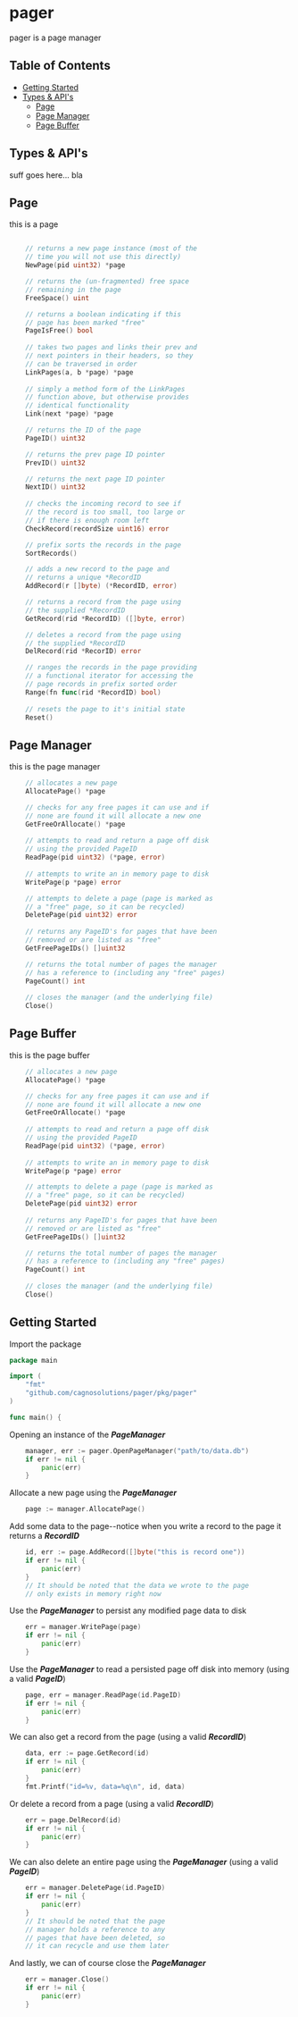 # pager
pager is a page manager

## Table of Contents
- [Getting Started](#getting-started)
- [Types & API's](#types--apis)
    - [Page](#page)
    - [Page Manager](#page-manager)
    - [Page Buffer](#page-buffer)

## Types & API's
suff goes here... bla

## Page
this is a page

```go

    // returns a new page instance (most of the
    // time you will not use this directly)
    NewPage(pid uint32) *page

    // returns the (un-fragmented) free space 
    // remaining in the page  
    FreeSpace() uint

    // returns a boolean indicating if this
    // page has been marked "free"
    PageIsFree() bool
    
    // takes two pages and links their prev and
    // next pointers in their headers, so they
    // can be traversed in order
    LinkPages(a, b *page) *page
    
    // simply a method form of the LinkPages
    // function above, but otherwise provides 
    // identical functionality 
    Link(next *page) *page

    // returns the ID of the page
    PageID() uint32

    // returns the prev page ID pointer
    PrevID() uint32

    // returns the next page ID pointer
    NextID() uint32
    
    // checks the incoming record to see if
    // the record is too small, too large or
    // if there is enough room left
    CheckRecord(recordSize uint16) error

    // prefix sorts the records in the page
    SortRecords()

    // adds a new record to the page and
    // returns a unique *RecordID
    AddRecord(r []byte) (*RecordID, error)

    // returns a record from the page using
    // the supplied *RecordID
    GetRecord(rid *RecordID) ([]byte, error)

    // deletes a record from the page using
    // the supplied *RecordID
    DelRecord(rid *RecorID) error

    // ranges the records in the page providing
    // a functional iterator for accessing the
    // page records in prefix sorted order
    Range(fn func(rid *RecordID) bool)
    
    // resets the page to it's initial state
    Reset()

```

## Page Manager
this is the page manager

```go
    // allocates a new page 
    AllocatePage() *page

    // checks for any free pages it can use and if
    // none are found it will allocate a new one  
    GetFreeOrAllocate() *page
    
    // attempts to read and return a page off disk
    // using the provided PageID
    ReadPage(pid uint32) (*page, error)
    
    // attempts to write an in memory page to disk
    WritePage(p *page) error

    // attempts to delete a page (page is marked as
    // a "free" page, so it can be recycled)
    DeletePage(pid uint32) error
    
    // returns any PageID's for pages that have been
    // removed or are listed as "free" 
    GetFreePageIDs() []uint32

    // returns the total number of pages the manager
    // has a reference to (including any "free" pages)
    PageCount() int
    
    // closes the manager (and the underlying file)
    Close()

```

## Page Buffer
this is the page buffer

```go
    // allocates a new page 
    AllocatePage() *page

    // checks for any free pages it can use and if
    // none are found it will allocate a new one  
    GetFreeOrAllocate() *page
    
    // attempts to read and return a page off disk
    // using the provided PageID
    ReadPage(pid uint32) (*page, error)
    
    // attempts to write an in memory page to disk
    WritePage(p *page) error

    // attempts to delete a page (page is marked as
    // a "free" page, so it can be recycled)
    DeletePage(pid uint32) error
    
    // returns any PageID's for pages that have been
    // removed or are listed as "free" 
    GetFreePageIDs() []uint32

    // returns the total number of pages the manager
    // has a reference to (including any "free" pages)
    PageCount() int
    
    // closes the manager (and the underlying file)
    Close()

```

## Getting Started
Import the package

```go
package main

import (
	"fmt"
	"github.com/cagnosolutions/pager/pkg/pager"
)

func main() {
```
Opening an instance of the ***PageManager***
```go
	manager, err := pager.OpenPageManager("path/to/data.db")
	if err != nil {
		panic(err)
	}
```

Allocate a new page using the ***PageManager***
```go
	page := manager.AllocatePage()
```
Add some data to the page--notice when you write a record to the page it returns a ***RecordID***
```go
	id, err := page.AddRecord([]byte("this is record one"))
	if err != nil {
		panic(err)
	}
	// It should be noted that the data we wrote to the page 
	// only exists in memory right now
```
Use the ***PageManager*** to persist any modified page data to disk
```go
	err = manager.WritePage(page)
	if err != nil {
		panic(err)
	}
```
Use the ***PageManager*** to read a persisted page off disk into memory (using a valid ***PageID***)
```go
	page, err = manager.ReadPage(id.PageID)
	if err != nil {
		panic(err)
	}
```
We can also get a record from the page (using a valid ***RecordID***)
```go
	data, err := page.GetRecord(id)
	if err != nil {
		panic(err)
	}
	fmt.Printf("id=%v, data=%q\n", id, data)
```
Or delete a record from a page (using a valid ***RecordID***)
```go
	err = page.DelRecord(id)
	if err != nil {
		panic(err)
	}
```
We can also delete an entire page using the ***PageManager*** (using a valid ***PageID***)
```go
	err = manager.DeletePage(id.PageID)
	if err != nil {
		panic(err)
	}
	// It should be noted that the page 
	// manager holds a reference to any 
	// pages that have been deleted, so 
	// it can recycle and use them later
```
And lastly, we can of course close the ***PageManager***
```go
	err = manager.Close()
	if err != nil {
		panic(err)
	}
```
